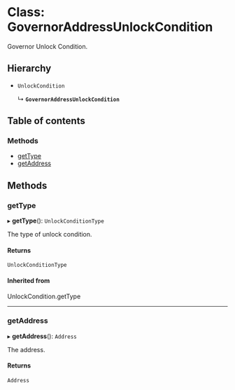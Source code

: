 # Class: GovernorAddressUnlockCondition

Governor Unlock Condition.

## Hierarchy

- `UnlockCondition`

  ↳ **`GovernorAddressUnlockCondition`**

## Table of contents

### Methods

- [getType](GovernorAddressUnlockCondition.md#gettype)
- [getAddress](GovernorAddressUnlockCondition.md#getaddress)

## Methods

### getType

▸ **getType**(): `UnlockConditionType`

The type of unlock condition.

#### Returns

`UnlockConditionType`

#### Inherited from

UnlockCondition.getType

---

### getAddress

▸ **getAddress**(): `Address`

The address.

#### Returns

`Address`

